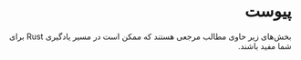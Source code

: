 <div dir="rtl">

# پیوست

بخش‌های زیر حاوی مطالب مرجعی هستند که ممکن است در مسیر یادگیری Rust برای شما مفید باشند.

</div>